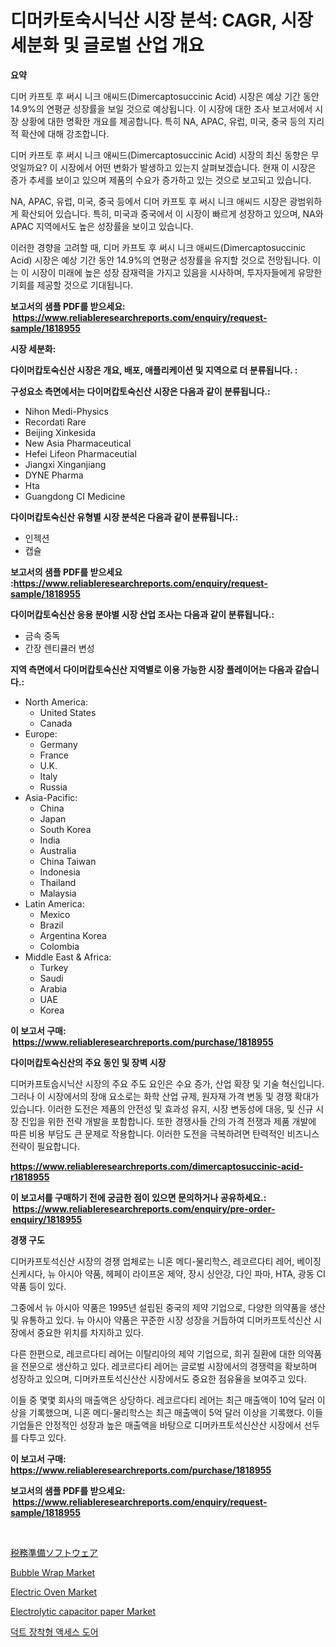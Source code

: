 <p><h1>디머카토숙시닉산 시장 분석: CAGR, 시장 세분화 및 글로벌 산업 개요</h1></p><p><strong>요약</strong></p>
<p><p>디머 카프토 후 써시 니크 애씨드(Dimercaptosuccinic Acid) 시장은 예상 기간 동안 14.9%의 연평균 성장률을 보일 것으로 예상됩니다. 이 시장에 대한 조사 보고서에서 시장 상황에 대한 명확한 개요를 제공합니다. 특히 NA, APAC, 유럽, 미국, 중국 등의 지리적 확산에 대해 강조합니다.</p><p>디머 카프토 후 써시 니크 애씨드(Dimercaptosuccinic Acid) 시장의 최신 동향은 무엇일까요? 이 시장에서 어떤 변화가 발생하고 있는지 살펴보겠습니다. 현재 이 시장은 증가 추세를 보이고 있으며 제품의 수요가 증가하고 있는 것으로 보고되고 있습니다.</p><p>NA, APAC, 유럽, 미국, 중국 등에서 디머 카프토 후 써시 니크 애씨드 시장은 광범위하게 확산되어 있습니다. 특히, 미국과 중국에서 이 시장이 빠르게 성장하고 있으며, NA와 APAC 지역에서도 높은 성장률을 보이고 있습니다.</p><p>이러한 경향을 고려할 때, 디머 카프토 후 써시 니크 애씨드(Dimercaptosuccinic Acid) 시장은 예상 기간 동안 14.9%의 연평균 성장률을 유지할 것으로 전망됩니다. 이는 이 시장이 미래에 높은 성장 잠재력을 가지고 있음을 시사하며, 투자자들에게 유망한 기회를 제공할 것으로 기대됩니다.</p></p>
<p><strong>보고서의 샘플 PDF를 받으세요: &nbsp;<a href="https://www.reliableresearchreports.com/enquiry/request-sample/1818955">https://www.reliableresearchreports.com/enquiry/request-sample/1818955</a></strong></p>
<p><strong>시장 세분화:</strong></p>
<p><strong> 다이머캅토숙신산 시장은 개요, 배포, 애플리케이션 및 지역으로 더 분류됩니다. :</strong></p>
<p><strong>구성요소 측면에서는 다이머캅토숙신산 시장은 다음과 같이 분류됩니다.:</strong></p>
<p><ul><li>Nihon Medi-Physics</li><li>Recordati Rare</li><li>Beijing Xinkesida</li><li>New Asia Pharmaceutical</li><li>Hefei Lifeon Pharmaceutial</li><li>Jiangxi Xinganjiang</li><li>DYNE Pharma</li><li>Hta</li><li>Guangdong CI Medicine</li></ul></p>
<p><strong> 다이머캅토숙신산 유형별 시장 분석은 다음과 같이 분류됩니다.:</strong></p>
<p><ul><li>인젝션</li><li>캡슐</li></ul></p>
<p><strong>보고서의 샘플 PDF를 받으세요 :<a href="https://www.reliableresearchreports.com/enquiry/request-sample/1818955">https://www.reliableresearchreports.com/enquiry/request-sample/1818955</a></strong></p>
<p><strong> 다이머캅토숙신산 응용 분야별 시장 산업 조사는 다음과 같이 분류됩니다.:</strong></p>
<p><ul><li>금속 중독</li><li>간장 렌티큘러 변성</li></ul></p>
<p><strong>지역 측면에서 다이머캅토숙신산 지역별로 이용 가능한 시장 플레이어는 다음과 같습니다.:</strong></p>
<p><ul>
    <li>
        North America:
        <ul>
            <li>United States</li>
            <li>Canada</li>
        </ul>
    </li>
    <li>
        Europe:
        <ul>
            <li>Germany</li>
            <li>France</li>
            <li>U.K.</li>
            <li>Italy</li>
            <li>Russia</li>
        </ul>
    </li>
    <li>
        Asia-Pacific:
        <ul>
            <li>China</li>
            <li>Japan</li>
            <li>South Korea</li>
            <li>India</li>
            <li>Australia</li>
            <li>China Taiwan</li>
            <li>Indonesia</li>
            <li>Thailand</li>
            <li>Malaysia</li>
        </ul>
    </li>
    <li>
        Latin America:
        <ul>
            <li>Mexico</li>
            <li>Brazil</li>
            <li>Argentina Korea</li>
            <li>Colombia</li>
        </ul>
    </li>
    <li>
        Middle East & Africa:
        <ul>
            <li>Turkey</li>
            <li>Saudi</li>
            <li>Arabia</li>
            <li>UAE</li>
            <li>Korea</li>
        </ul>
    </li>
    </ul></p>
<p><strong>이 보고서 구매: &nbsp;<a href="https://www.reliableresearchreports.com/purchase/1818955">https://www.reliableresearchreports.com/purchase/1818955</a></strong></p>
<p><strong>다이머캅토숙신산의 주요 동인 및 장벽 시장</strong></p>
<p><p>디머카프토숩시닉산 시장의 주요 주도 요인은 수요 증가, 산업 확장 및 기술 혁신입니다. 그러나 이 시장에서의 장애 요소로는 화학 산업 규제, 원자재 가격 변동 및 경쟁 확대가 있습니다. 이러한 도전은 제품의 안전성 및 효과성 유지, 시장 변동성에 대응, 및 신규 시장 진입을 위한 전략 개발을 포함합니다. 또한 경쟁사들 간의 가격 전쟁과 제품 개발에 따른 비용 부담도 큰 문제로 작용합니다. 이러한 도전을 극복하려면 탄력적인 비즈니스 전략이 필요합니다.</p></p>
<p><strong><a href="https://www.reliableresearchreports.com/dimercaptosuccinic-acid-r1818955">https://www.reliableresearchreports.com/dimercaptosuccinic-acid-r1818955</a></strong></p>
<p><strong>이 보고서를 구매하기 전에 궁금한 점이 있으면 문의하거나 공유하세요.: &nbsp;<a href="https://www.reliableresearchreports.com/enquiry/pre-order-enquiry/1818955">https://www.reliableresearchreports.com/enquiry/pre-order-enquiry/1818955</a></strong></p>
<p><strong>경쟁 구도</strong></p>
<p><p>디머카프토석신산 시장의 경쟁 업체로는 니혼 메디-물리학스, 레코르다티 레어, 베이징 신케시다, 뉴 아시아 약품, 헤페이 라이프온 제약, 장시 싱안강, 다인 파마, HTA, 광동 CI 약품 등이 있다. </p><p>그중에서 뉴 아시아 약품은 1995년 설립된 중국의 제약 기업으로, 다양한 의약품을 생산 및 유통하고 있다. 뉴 아시아 약품은 꾸준한 시장 성장을 거듭하여 디머카프토석신산 시장에서 중요한 위치를 차지하고 있다.</p><p>다른 한편으로, 레코르다티 레어는 이탈리아의 제약 기업으로, 희귀 질환에 대한 의약품을 전문으로 생산하고 있다. 레코르다티 레어는 글로벌 시장에서의 경쟁력을 확보하며 성장하고 있으며, 디머카프토석신산산 시장에서도 중요한 점유율을 보여주고 있다.</p><p>이들 중 몇몇 회사의 매출액은 상당하다. 레코르다티 레어는 최근 매출액이 10억 달러 이상을 기록했으며, 니혼 메디-물리학스는 최근 매출액이 5억 달러 이상을 기록했다. 이들 기업들은 안정적인 성장과 높은 매출액을 바탕으로 디머카프토석신산산 시장에서 선두를 다투고 있다.</p></p>
<p><strong>이 보고서 구매: &nbsp; <a href="https://www.reliableresearchreports.com/purchase/1818955">https://www.reliableresearchreports.com/purchase/1818955</a></strong></p>
<p><strong>보고서의 샘플 PDF를 받으세요: &nbsp;<a href="https://www.reliableresearchreports.com/enquiry/request-sample/1818955">https://www.reliableresearchreports.com/enquiry/request-sample/1818955</a></strong><strong></strong></p>
<p>&nbsp;</p>
<p><p><a href="https://github.com/dadanedu33/Market-Research-Report-List-1/blob/main/716879832169.md">税務準備ソフトウェア</a></p><p><a href="https://issuu.com/reportprime-2/docs/bubble-wrap-market-size-2030.pptx">Bubble Wrap Market</a></p><p><a href="https://view.publitas.com/reportprime-1/electric-oven-market-competitive-analysis-market-trends-and-forecast-to-2031/">Electric Oven Market</a></p><p><a href="https://www.linkedin.com/pulse/electrolytic-capacitor-paper-market-comprehensive-assessment-3atne?trackingId=%2BZUZufRo0QpbJITUvs2Ylw%3D%3D">Electrolytic capacitor paper Market</a></p><p><a href="https://medium.com/@howaoole34545/%EB%8D%95%ED%8A%B8-%EC%9E%A5%EC%B0%A9%ED%98%95-%EC%97%91%EC%84%B8%EC%8A%A4-%EB%8F%84%EC%96%B4-%EC%8B%9C%EC%9E%A5-%ED%86%B5%EC%B0%B0-%EC%8B%9C%EC%9E%A5-%EB%8F%99%ED%96%A5-%EC%84%B1%EC%9E%A5-2024%EB%85%84%EB%B6%80%ED%84%B0-2031%EB%85%84%EA%B9%8C%EC%A7%80-%EC%98%88%EC%B8%A1%EB%90%9C-%EA%B2%B0%EA%B3%BC-a1a192aa1158">덕트 장착형 액세스 도어</a></p></p>